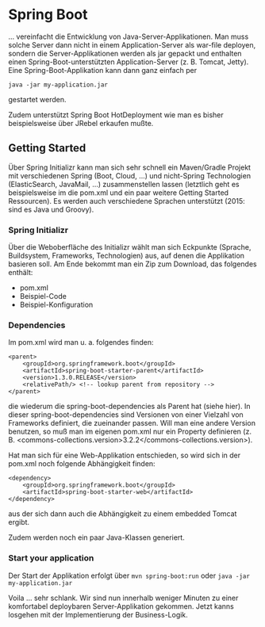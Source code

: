 # Spring Boot

... vereinfacht die Entwicklung von Java-Server-Applikationen. Man muss solche Server dann nicht in einem Application-Server als war-file deployen, sondern die Server-Applikationen werden als jar gepackt und enthalten einen Spring-Boot-unterstützten Application-Server (z. B. Tomcat, Jetty). Eine Spring-Boot-Applikation kann dann ganz einfach per

    java -jar my-application.jar

gestartet werden.

Zudem unterstützt Spring Boot HotDeployment wie man es bisher beispielsweise über JRebel erkaufen mußte.

## Getting Started

Über Spring Initializr kann man sich sehr schnell ein Maven/Gradle Projekt mit verschiedenen Spring (Boot, Cloud, ...) und nicht-Spring Technologien (ElasticSearch, JavaMail, ...)  zusammenstellen lassen (letztlich geht es beispielsweise im die pom.xml und ein paar weitere Getting Started Ressourcen). Es werden auch verschiedene Sprachen unterstützt (2015: sind es Java und Groovy).

### Spring Initializr

Über die Weboberfläche des Initializr wählt man sich Eckpunkte (Sprache, Buildsystem, Frameworks, Technologien) aus, auf denen die Applikation basieren soll. Am Ende bekommt man ein Zip zum Download, das folgendes enthält:

* pom.xml
* Beispiel-Code
* Beispiel-Konfiguration

### Dependencies

Im pom.xml wird man u. a. folgendes finden:

    <parent>
        <groupId>org.springframework.boot</groupId>
        <artifactId>spring-boot-starter-parent</artifactId>
        <version>1.3.0.RELEASE</version>
        <relativePath/> <!-- lookup parent from repository -->
    </parent>

die wiederum die spring-boot-dependencies als Parent hat (siehe hier). In dieser spring-boot-dependencies sind Versionen von einer Vielzahl von Frameworks definiert, die zueinander passen. Will man eine andere Version benutzen, so muß man im eigenen pom.xml nur ein Property definieren (z. B. <commons-collections.version>3.2.2</commons-collections.version>).

Hat man sich für eine Web-Applikation entschieden, so wird sich in der pom.xml noch folgende Abhängigkeit finden:

    <dependency>
        <groupId>org.springframework.boot</groupId>
        <artifactId>spring-boot-starter-web</artifactId>
    </dependency>

aus der sich dann auch die Abhängigkeit zu einem embedded Tomcat ergibt.

Zudem werden noch ein paar Java-Klassen generiert.

### Start your application

Der Start der Applikation erfolgt über ``mvn spring-boot:run`` oder ``java -jar my-application.jar``

Voila ... sehr schlank. Wir sind nun innerhalb weniger Minuten zu einer komfortabel deploybaren Server-Applikation gekommen. Jetzt kanns losgehen mit der Implementierung der Business-Logik.
